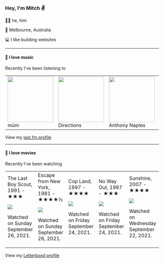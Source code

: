 <article><h3>Hey, I&#x27;m Mitch ✌️</h3><section><p>🙆‍♂️ he, him</p><p>📍 Melbourne, Australia</p><p>💻 I like building websites</p></section><hr/><section><h4>💽 I love music</h4><p>Recently I&#x27;ve been listening to</p><table><tbody><td><img src="https://lastfm.freetls.fastly.net/i/u/174s/39c1027ec7c64b69994417781601ed81.png" height="150px" alt="" role="presentation"/><br/>múm</td><td><img src="https://lastfm.freetls.fastly.net/i/u/174s/156c58aff0224e43982d7b02b3f2f0a1.png" height="150px" alt="" role="presentation"/><br/>Directions</td><td><img src="https://lastfm.freetls.fastly.net/i/u/174s/2c3b7bc8ce3b9af3e12f8e988d5cdbc4.png" height="150px" alt="" role="presentation"/><br/>Anthony Naples</td><td><img src="https://lastfm.freetls.fastly.net/i/u/174s/b18a7bf5b1354938c924ab0bc1d5bbde.png" height="150px" alt="" role="presentation"/><br/>Four Tet</td><td><img src="https://lastfm.freetls.fastly.net/i/u/174s/df2c2f5c12aeb6118149381bb29efc7c.png" height="150px" alt="" role="presentation"/><br/>Waleed</td></tbody></table><span>View my <a href="https://www.last.fm/user/mylsb">last.fm profile</a></span></section><hr/><section><h4>📼 I love movies</h4><p>Recently I&#x27;ve been watching</p><table><tbody><td>The Last Boy Scout, 1991 - ★★★<br/><span> <p><img src="https://a.ltrbxd.com/resized/sm/upload/jt/pl/ye/k0/cTl2WqsERuZ5vYmAmtfsPIJBLr0-0-500-0-750-crop.jpg?k=7120f9d712"/></p> <p>Watched on Sunday September 26, 2021.</p> </span></td><td>Escape from New York, 1981 - ★★★★½<br/><span> <p><img src="https://a.ltrbxd.com/resized/sm/upload/ft/7g/e0/y0/50aa3ZKcDF0c3r6nqY5I4jP1xnp-0-500-0-750-crop.jpg?k=e312eeae8d"/></p> <p>Watched on Sunday September 26, 2021.</p> </span></td><td>Cop Land, 1997 - ★★★★<br/><span> <p><img src="https://a.ltrbxd.com/resized/sm/upload/yl/5v/z0/oq/A75PJ1tXNGhLscMozZTDvdHe8VX-0-500-0-750-crop.jpg?k=534701ac5f"/></p> <p>Watched on Friday September 24, 2021.</p> </span></td><td>No Way Out, 1987 - ★★★<br/><span> <p><img src="https://a.ltrbxd.com/resized/sm/upload/79/cr/fo/t2/f1u4r6jZwFie18yjJ2uhYXOXsjl-0-500-0-750-crop.jpg?k=b72f245ac2"/></p> <p>Watched on Friday September 24, 2021.</p> </span></td><td>Sunshine, 2007 - ★★★★<br/><span> <p><img src="https://a.ltrbxd.com/resized/sm/upload/6z/4l/6b/cq/vStyzsyXpzbWiIxvBrmkdZ6ydk7-0-500-0-750-crop.jpg?k=605202634e"/></p> <p>Watched on Wednesday September 22, 2021.</p> </span></td></tbody></table><span>View my <a href="https://letterboxd.com/myslab/">Letterboxd profile</a></span></section></article>
